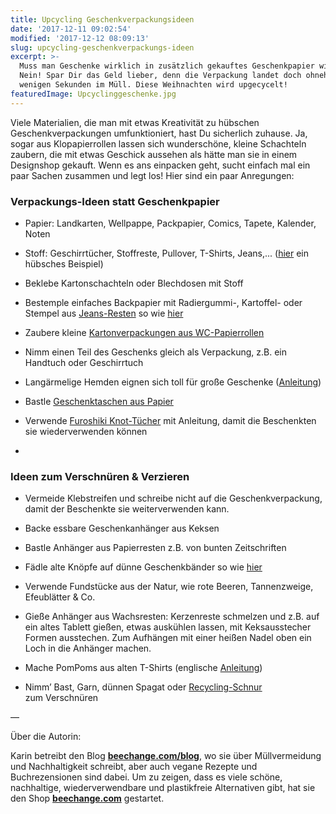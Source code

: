 ```yaml
---
title: Upcycling Geschenkverpackungsideen
date: '2017-12-11 09:02:54'
modified: '2017-12-12 08:09:13'
slug: upcycling-geschenkverpackungs-ideen
excerpt: >-
  Muss man Geschenke wirklich in zusätzlich gekauftes Geschenkpapier wickeln?
  Nein! Spar Dir das Geld lieber, denn die Verpackung landet doch ohnehin nach
  wenigen Sekunden im Müll. Diese Weihnachten wird upgecycelt!
featuredImage: Upcyclinggeschenke.jpg
---
```


Viele Materialien, die man mit etwas Kreativität zu hübschen Geschenkverpackungen umfunktioniert, hast Du sicherlich zuhause. Ja, sogar aus Klopapierrollen lassen sich wunderschöne, kleine Schachteln zaubern, die mit etwas Geschick aussehen als hätte man sie in einem Designshop gekauft. Wenn es ans einpacken geht, sucht einfach mal ein paar Sachen zusammen und legt los! Hier sind ein paar Anregungen:

### **Verpackungs-Ideen statt Geschenkpapier**

*   Papier: Landkarten, Wellpappe, Packpapier, Comics, Tapete, Kalender, Noten

*   Stoff: Geschirrtücher, Stoffreste, Pullover, T-Shirts, Jeans,... ([hier](http://trinetteandchris.vsco.co/media/52b9c88d726708087d000562) ein hübsches Beispiel)

*   Beklebe Kartonschachteln oder Blechdosen mit Stoff

*   Bestemple einfaches Backpapier mit Radiergummi-, Kartoffel- oder Stempel aus [Jeans-Resten](http://craftingagreenworld.com/2011/08/05/how-to-make-stamps-using-denim-scraps/) so wie [hier](http://www.repiny.com/pin-2127.html%20)

*   Zaubere kleine [Kartonverpackungen aus WC-Papierrollen](http://bittyambam.blogspot.de/2013/10/creadienstag-und-upcyclingdaykleine.html)

*   Nimm einen Teil des Geschenks gleich als Verpackung, z.B. ein Handtuch oder Geschirrtuch

*   Langärmelige Hemden eignen sich toll für große Geschenke ([Anleitung](http://nicgivesgifts.blogspot.co.at/2012/12/the-classic-button-down.html))

*   Bastle [Geschenktaschen aus Papier](http://eclecticallyvintage.com/2012/11/diy-gift-bags-from-any-paper/)

*   Verwende [Furoshiki Knot-Tücher](http://www.beechange.com/verpackungen/215-furoshiki-stoff-verpackung.html) mit Anleitung, damit die Beschenkten sie wiederverwenden können
*   [<!-- Image removed (no copyright): furoshikis.jpg -->](https://www.veganblatt.com/i/furoshikis.jpg)

### **Ideen zum Verschnüren & Verzieren**

*   Vermeide Klebstreifen und schreibe nicht auf die Geschenkverpackung, damit der Beschenkte sie weiterverwenden kann.

*   Backe essbare Geschenkanhänger aus Keksen

*   Bastle Anhänger aus Papierresten z.B. von bunten Zeitschriften

*   Fädle alte Knöpfe auf dünne Geschenkbänder so wie [hier](http://bluepurpleandscarlett.com/2012/02/18/wrapping-with-vintage-notebook-paper-and-buttons)

*   Verwende Fundstücke aus der Natur, wie rote Beeren, Tannenzweige, Efeublätter & Co.

*   Gieße Anhänger aus Wachsresten: Kerzenreste schmelzen und z.B. auf ein altes Tablett gießen, etwas auskühlen lassen, mit Keksausstecher Formen ausstechen. Zum Aufhängen mit einer heißen Nadel oben ein Loch in die Anhänger machen.

*   Mache PomPoms aus alten T-Shirts (englische [Anleitung](http://www.brit.co/12-days-of-wrapping-pom-poms/))

*   Nimm’ Bast, Garn, dünnen Spagat oder [Recycling-Schnur](http://www.beechange.com/verpackungen/26-recycling-schnur.html) zum Verschnüren

[<!-- Image removed (no copyright): LornaWatt.jpg -->](https://www.veganblatt.com/i/LornaWatt.jpg)

—

Über die Autorin:

Karin betreibt den Blog [**beechange.com/blog**](http://www.beechange.com/blog/), wo sie über Müllvermeidung und Nachhaltigkeit schreibt, aber auch vegane Rezepte und Buchrezensionen sind dabei. Um zu zeigen, dass es viele schöne, nachhaltige, wiederverwendbare und plastikfreie Alternativen gibt, hat sie den Shop **[beechange.com](http://www.beechange.com/)** gestartet.
